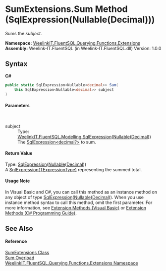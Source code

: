 # SumExtensions.Sum Method (SqlExpression(Nullable(Decimal)))
 

Sums the *subject*.

**Namespace:**&nbsp;<a href="62269004-77a5-d9d5-00c5-53375495a579">WeelinkIT.FluentSQL.Querying.Functions.Extensions</a><br />**Assembly:**&nbsp;Weelink-IT.FluentSQL (in Weelink-IT.FluentSQL.dll) Version: 1.0.0

## Syntax

**C#**<br />
``` C#
public static SqlExpression<Nullable<decimal>> Sum(
	this SqlExpression<Nullable<decimal>> subject
)
```


#### Parameters
&nbsp;<dl><dt>subject</dt><dd>Type: <a href="6d3bd1b1-9588-4b2a-b617-fde5eea88b0a">WeelinkIT.FluentSQL.Modelling.SqlExpression</a>(<a href="http://msdn2.microsoft.com/en-us/library/b3h38hb0" target="_blank">Nullable</a>(<a href="http://msdn2.microsoft.com/en-us/library/1k2e8atx" target="_blank">Decimal</a>))<br />The <a href="6d3bd1b1-9588-4b2a-b617-fde5eea88b0a">SqlExpression<decimal?></a> to sum.</dd></dl>

#### Return Value
Type: <a href="6d3bd1b1-9588-4b2a-b617-fde5eea88b0a">SqlExpression</a>(<a href="http://msdn2.microsoft.com/en-us/library/b3h38hb0" target="_blank">Nullable</a>(<a href="http://msdn2.microsoft.com/en-us/library/1k2e8atx" target="_blank">Decimal</a>))<br />A <a href="6d3bd1b1-9588-4b2a-b617-fde5eea88b0a">SqlExpression(TExpressionType)</a> representing the summed total.

#### Usage Note
In Visual Basic and C#, you can call this method as an instance method on any object of type <a href="6d3bd1b1-9588-4b2a-b617-fde5eea88b0a">SqlExpression</a>(<a href="http://msdn2.microsoft.com/en-us/library/b3h38hb0" target="_blank">Nullable</a>(<a href="http://msdn2.microsoft.com/en-us/library/1k2e8atx" target="_blank">Decimal</a>)). When you use instance method syntax to call this method, omit the first parameter. For more information, see <a href="http://msdn.microsoft.com/en-us/library/bb384936.aspx">Extension Methods (Visual Basic)</a> or <a href="http://msdn.microsoft.com/en-us/library/bb383977.aspx">Extension Methods (C# Programming Guide)</a>.

## See Also


#### Reference
<a href="4ca3a777-8e8a-a09c-2353-cd024691fd04">SumExtensions Class</a><br /><a href="36b65622-919c-56ac-d3c8-d16b549e63a5">Sum Overload</a><br /><a href="62269004-77a5-d9d5-00c5-53375495a579">WeelinkIT.FluentSQL.Querying.Functions.Extensions Namespace</a><br />